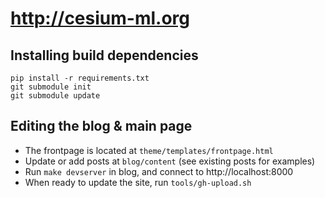 # http://cesium-ml.org

## Installing build dependencies

```
pip install -r requirements.txt
git submodule init
git submodule update
```

## Editing the blog & main page

- The frontpage is located at ``theme/templates/frontpage.html``
- Update or add posts at ``blog/content`` (see existing posts for examples)
- Run ``make devserver`` in blog, and connect to http://localhost:8000
- When ready to update the site, run ``tools/gh-upload.sh``


